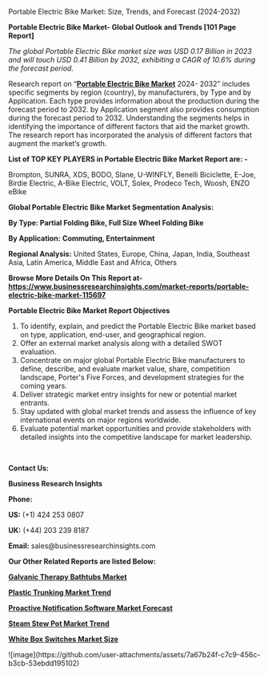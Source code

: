 <h>Portable Electric Bike Market: Size, Trends, and Forecast (2024-2032)</h>


<p><strong>Portable Electric Bike Market- Global Outlook and Trends [101 Page Report]</strong></p><p><em>The global Portable Electric Bike market size was USD 0.17 Billion in 2023 and will touch USD 0.41 Billion by 2032, exhibiting a CAGR of 10.6% during the forecast period.</em></p><p>Research report on &ldquo;<strong><a href="https://www.businessresearchinsights.com/market-reports/portable-electric-bike-market-115697">Portable Electric Bike Market</a></strong> 2024- 2032&rdquo; includes specific segments by region (country), by manufacturers, by Type and by Application. Each type provides information about the production during the forecast period to 2032. by Application segment also provides consumption during the forecast period to 2032. Understanding the segments helps in identifying the importance of different factors that aid the market growth. The research report has incorporated the analysis of different factors that augment the market&rsquo;s growth.</p><p><strong>List of TOP KEY PLAYERS in Portable Electric Bike Market Report are: -</strong></p><p>Brompton, SUNRA, XDS, BODO, Slane, U-WINFLY, Benelli Biciclette, E-Joe, Birdie Electric, A-Bike Electric, VOLT, Solex, Prodeco Tech, Woosh, ENZO eBike</p><p><strong>Global Portable Electric Bike Market Segmentation Analysis:</strong></p><p><strong>By Type: Partial Folding Bike, Full Size Wheel Folding Bike</strong></p><p><strong>By Application:</strong> <strong>Commuting, Entertainment</strong></p><p><strong>Regional Analysis:</strong> United States, Europe, China, Japan, India, Southeast Asia, Latin America, Middle East and Africa, Others</p><p><strong>Browse More Details On This Report at- <a href="https://www.businessresearchinsights.com/market-reports/portable-electric-bike-market-115697">https://www.businessresearchinsights.com/market-reports/portable-electric-bike-market-115697</a></strong></p><p><strong>Portable Electric Bike Market Report Objectives</strong></p><ol><li>To identify, explain, and predict the Portable Electric Bike market based on type, application, end-user, and geographical region.</li><li>Offer an external market analysis along with a detailed SWOT evaluation.</li><li>Concentrate on major global Portable Electric Bike manufacturers to define, describe, and evaluate market value, share, competition landscape, Porter's Five Forces, and development strategies for the coming years.</li><li>Deliver strategic market entry insights for new or potential market entrants.</li><li>Stay updated with global market trends and assess the influence of key international events on major regions worldwide.</li><li>Evaluate potential market opportunities and provide stakeholders with detailed insights into the competitive landscape for market leadership.</li></ol><p>&nbsp;</p><p><strong>Contact Us:&nbsp;</strong></p><p><strong>Business Research Insights</strong></p><p><strong>Phone:</strong></p><p><strong>US:</strong>&nbsp;(+1) 424 253 0807</p><p><strong>UK:</strong>&nbsp;(+44) 203 239 8187</p><p><strong>Email:</strong>&nbsp;sales@businessresearchinsights.com</p><p><strong>Our Other Related Reports are listed Below: </strong></p><p><strong><a href="https://www.businessresearchinsights.com/market-reports/galvanic-therapy-bathtubs-market-114841">Galvanic Therapy Bathtubs Market</a></strong></p><p><strong><a href="https://www.businessresearchinsights.com/market-reports/plastic-trunking-market-115444">Plastic Trunking Market Trend</a></strong></p><p><strong><a href="https://www.businessresearchinsights.com/market-reports/proactive-notification-software-market-115066">Proactive Notification Software Market Forecast</a></strong></p><p><strong><a href="https://www.businessresearchinsights.com/market-reports/steam-stew-pot-market-115528">Steam Stew Pot Market Trend</a></strong></p><p><strong><a href="https://www.businessresearchinsights.com/market-reports/white-box-switches-market-116014">White Box Switches Market Size</a></strong></p>
![image](https://github.com/user-attachments/assets/7a67b24f-c7c9-456c-b3cb-53ebdd195102)
